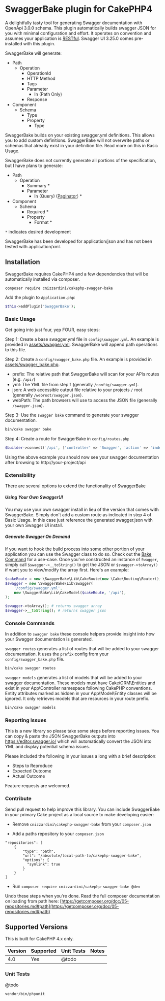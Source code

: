 # SwaggerBake plugin for CakePHP4

A delightfully tasty tool for generating Swagger documentation with OpenApi 3.0.0 schema. This plugin automatically 
builds swagger JSON for you with minimal configuration and effort. It operates on convention and assumes your 
application is [RESTful](https://book.cakephp.org/4/en/development/rest.html). Swagger UI 3.25.0 comes pre-installed 
with this plugin.

SwaggerBake will generate: 

- Path
    - Operation
        - OperationId
        - HTTP Method
        - Tags
        - Parameter
            - In (Path Only)
        - Response
- Component
    - Schema
        - Type
        - Property
            - Type

SwaggerBake builds on your existing swagger.yml definitions. This allows you to add custom definitions. SwaggerBake 
will not overwrite paths or schemas that already exist in your definition file. Read more on this in Basic Usage.

SwaggerBake does not currently generate all portions of the specification, but I have plans to generate: 

- Path
    - Operation
        - Summary *
        - Parameter
            - In (Query) ([Paginator](https://book.cakephp.org/4/en/controllers/components/pagination.html)) *
- Component
    - Schema
        - Required *
        - Property
            - Format *

`*` indicates desired development

SwaggerBake has been developed for application/json and has not been tested with application/xml.

## Installation

SwaggerBake requires CakePHP4 and a few dependencies that will be automatically installed via composer.

```
composer require cnizzardini/cakephp-swagger-bake
```

Add the plugin to `Application.php`:

```php
$this->addPlugin('SwaggerBake');
```

### Basic Usage

Get going into just four, yep FOUR, easy steps:

Step 1: Create a base swagger.yml file in `config\swagger.yml`. An example is provided in 
[assets/swagger.yml](assets/swagger.yml). SwaggerBake will append path operations to this file.

Step 2: Create a `config/swagger_bake.php` file. An example is provided in 
[assets/swagger_bake.php](assets/swagger_bake.php). 

- prefix: The relative path that SwaggerBake will scan for your APIs routes (e.g. `/api/`)
- yml: The YML file from step 1 (generally `/config/swagger.yml`).
- json: A web accessible output file relative to your projects `/` root (generally `/webroot/swagger.json`).
- webPath: The path browsers will use to access the JSON file (generally `/swagger.json`).

Step 3: Use the `swagger bake` command to generate your swagger documentation. 

```sh
bin/cake swagger bake
```

Step 4: Create a route for SwaggerBake in `config/routes.php`

```php
$builder->connect('/api', ['controller' => 'Swagger', 'action' => 'index', 'plugin' => 'SwaggerBake']);
```

Using the above example you should now see your swagger documentation after browsing to http://your-project/api

### Extensibility

There are several options to extend the functionality of SwaggerBake

##### Using Your Own SwaggerUI

You may use your own swagger install in lieu of the version that comes with SwaggerBake. Simply don't add a custom 
route as indicated in step 4 of Basic Usage. In this case just reference the generated swagger.json with your own 
Swagger UI install.

##### Generate Swagger On Demand

If you want to hook the build process into some other portion of your application you can use the Swagger class to do
so. Check out the [Bake Command](src/Command/BakeCommand.php) for a use-case. Once you've constructed an instance of 
`Swagger`, simply call `$swagger->__toString()` to get the JSON or `$swagger->toArray()` if want you to view/modify the 
array first. Here's an example:

```php
$cakeRoute = new \SwaggerBake\Lib\CakeRoute(new \Cake\Routing\Router(), '/api');
$swagger = new \SwaggerBake\Lib\Swagger(
    '/config/swagger.yml',
    new \SwaggerBake\Lib\CakeModel($cakeRoute, '/api'),
);

$swagger->toArray(); # returns swagger array
$swagger->__toString(); # returns swagger json
```

### Console Commands

In addition to `swagger bake` these console helpers provide insight into how your Swagger documentation is generated.

`swagger routes` generates a list of routes that will be added to your swagger documentation. It uses the `prefix` 
config from your `config/swagger_bake.php` file.

```sh
bin/cake swagger routes
```

`swagger models` generates a list of models that will be added to your swagger documentation. These models must have 
Cake\ORM\Entities and exist in your App\Controller namespace following CakePHP conventions. Entity attributes marked 
as hidden in your App\Model\Entity classes will be ignored. It only retrieves models that are resources in your route 
prefix.

```sh
bin/cake swagger models
```

### Reporting Issues

This is a new library so please take some steps before reporting issues. You can copy & paste the JSON SwaggerBake 
outputs into https://editor.swagger.io/ which will automatically convert the JSON into YML and display potential 
schema issues.

Please included the following in your issues a long with a brief description:

- Steps to Reproduce
- Expected Outcome
- Actual Outcome

Feature requests are welcomed.

### Contribute

Send pull request to help improve this library. You can include SwaggerBake in your primary Cake project as a 
local source to make developing easier:

- Remove `cnizzardini\cakephp-swagger-bake` from your `composer.json`

- Add a paths repository to your `composer.json`
```
"repositories": [
    {
        "type": "path",
        "url": "/absolute/local-path-to/cakephp-swagger-bake",
        "options": {
          "symlink": true
        }
    }
]
```
- Run `composer require cnizzardini/cakephp-swagger-bake @dev`

Undo these steps when you're done. Read the full composer documentation on loading from path here: 
[https://getcomposer.org/doc/05-repositories.md#path](https://getcomposer.org/doc/05-repositories.md#path)

## Supported Versions

This is built for CakePHP 4.x only.

| Version  | Supported | Unit Tests | Notes |
| ------------- | ------------- | ------------- | ------------- |
| 4.0 | Yes  | @todo |  |

### Unit Tests

@todo 

```sh
vendor/bin/phpunit
```